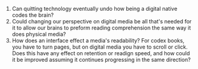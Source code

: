 1. Can quitting technology eventually undo how being a digital native codes the brain? 
2. Could changing our perspective on digital media be all that's needed for it to allow our brains to preform reading comprehension the same way it does physical media?
3. How does an interface effect a media's readability? For codex books, you have to turn pages, but on digital media you have to scroll or click. Does this have any effect on retention or readign speed, and how could it be improved assuming it continues progressing in the same direction?
